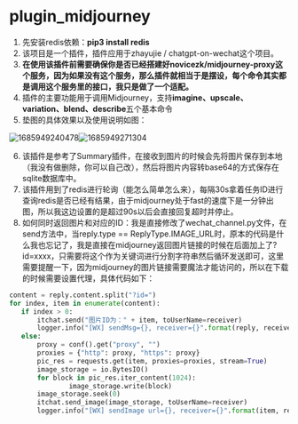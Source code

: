 # plugin_midjourney
1. 先安装redis依赖：**pip3 install redis**
2. 该项目是一个插件，插件应用于zhayujie / chatgpt-on-wechat这个项目。
3. **在使用该插件前需要确保你是否已经搭建好novicezk/midjourney-proxy这个服务，因为如果没有这个服务，那么插件就相当于是摆设，每个命令其实都是调用这个服务里的接口，我只是做了一个适配。**
4. 插件的主要功能用于调用Midjourney，支持**imagine、upscale、variation、blend、describe**五个基本命令
5. 垫图的具体效果以及使用说明如图：

![1685949240478](https://github.com/Git-HandClup/plugin_midjourney/assets/38003767/dd067454-203b-40d1-8512-92fdcbc02526)![1685949271304](https://github.com/Git-HandClup/plugin_midjourney/assets/38003767/839e6a4a-59d9-4fc4-abad-cb3a92862922)

6. 该插件是参考了Summary插件，在接收到图片的时候会先将图片保存到本地（我没有做删除，你可以自己改），然后将图片内容转base64的方式保存在sqlite数据库中。
7. 该插件用到了redis进行轮询（能怎么简单怎么来），每隔30s拿着任务ID进行查询redis是否已经有结果，由于midjourney处于fast的速度下是一分钟出图，所以我这边设置的是超过90s以后会直接回复超时并停止。
8. 如何同时返回图片和对应的ID：我是直接修改了wechat_channel.py文件，在send方法中，当reply.type == ReplyType.IMAGE_URL时，原本的代码是什么我也忘记了，我是直接在midjourney返回图片链接的时候在后面加上了?id=xxxx，只需要将这个作为关键词进行分割字符串然后循环发送即可，这里需要提醒一下，因为midjourney的图片链接需要魔法才能访问的，所以在下载的时候需要设置代理，具体代码如下：
 ```python             
content = reply.content.split("?id=")
for index, item in enumerate(content):
	if index > 0:
		itchat.send("图片ID为：" + item, toUserName=receiver)
		logger.info("[WX] sendMsg={}, receiver={}".format(reply, receiver))
	else:
		proxy = conf().get("proxy", "")
		proxies = {"http": proxy, "https": proxy}
		pic_res = requests.get(item, proxies=proxies, stream=True)
		image_storage = io.BytesIO()
		for block in pic_res.iter_content(1024):
				image_storage.write(block)
		image_storage.seek(0)
		itchat.send_image(image_storage, toUserName=receiver)
		logger.info("[WX] sendImage url={}, receiver={}".format(item, receiver)) 
```
